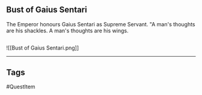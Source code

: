 ## Bust of Gaius Sentari
The Emperor honours Gaius Sentari as Supreme Servant.
"A man's thoughts are his shackles. A man's thoughts are his wings.
## 
![[Bust of Gaius Sentari.png]]

---
## Tags
#QuestItem